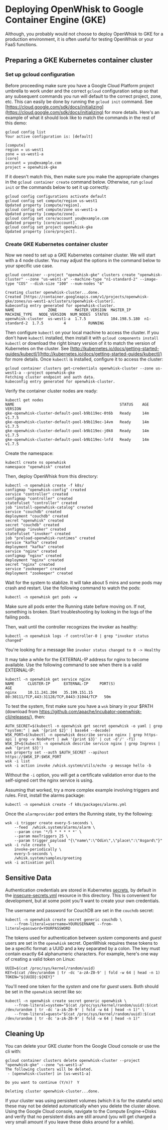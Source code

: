 # Deploying OpenWhisk to Google Container Engine (GKE)

Although, you probably would not choose to deploy OpenWhisk to GKE for a production environment, it is often useful for testing OpenWhisk or your FaaS functions.

## Preparing a GKE Kubernetes container cluster

### Set up gcloud configuration

Before proceeding make sure you have a Google Cloud Platform project umbrella to work under and the correct `gcloud` configuration setup so that any subsequent commands you run will default to the correct project, zone, etc. This can easily be done by running the `gcloud init` command. See [https://cloud.google.com/sdk/docs/initializing](https://cloud.google.com/sdk/docs/initializing) for more details. Here's an example of what it should look like to match the commands in the rest of this demo:

```
gcloud config list
Your active configuration is: [default]

[compute]
region = us-west1
zone = us-west1-a
[core]
account = you@example.com
project = openwhisk-gke
```
If it doesn't match this, then make sure you make the appropriate changes in the `gcloud container create` command below. Otherwise, run `gcloud init` or the commands below to set it up correctly:

```
gcloud config configurations activate default
gcloud config set compute/region us-west1
Updated property [compute/region].
gcloud config set compute/zone us-west1-a
Updated property [compute/zone].
gcloud config set core/account you@example.com
Updated property [core/account].
gcloud config set project openwhisk-gke
Updated property [core/project].
```

### Create GKE Kubernetes container cluster

Now we need to set up a GKE Kubernetes container cluster. We will start with a 4 node cluster.  You may adjust the options in the command below to your specific use case.

```
gcloud container --project "openwhisk-gke" clusters create "openwhisk-cluster" --zone "us-west1-a" --machine-type "n1-standard-2" --image-type "COS" --disk-size "100" --num-nodes "4"

Creating cluster openwhisk-cluster...done.                                               
Created [https://container.googleapis.com/v1/projects/openwhisk-gke/zones/us-west1-a/clusters/openwhisk-cluster].
kubeconfig entry generated for openwhisk-cluster.
NAME               ZONE        MASTER_VERSION  MASTER_IP      MACHINE_TYPE   NODE_VERSION  NUM_NODES  STATUS
openwhisk-cluster  us-west1-a  1.7.5           104.198.5.180  n1-standard-2  1.7.5         4          RUNNING
```

Then configure `kubectl` on your local machine to access the cluster. If you don't have `kubectl` installed, then install it with `gcloud components install kubectl` or download the right binary version of it to match the version of Kubernetes on the cluster. See [http://kubernetes.io/docs/getting-started-guides/kubectl/](http://kubernetes.io/docs/getting-started-guides/kubectl/) for more details. Once `kubectl` is installed, configure it to access the cluster:

```
gcloud container clusters get-credentials openwhisk-cluster --zone us-west1-a --project openwhisk-gke
Fetching cluster endpoint and auth data.
kubeconfig entry generated for openwhisk-cluster.
```

Verify the container cluster nodes are ready:

```
kubectl get nodes
NAME                                               STATUS    AGE       VERSION
gke-openwhisk-cluster-default-pool-b9b119ec-0t6b   Ready     14m       v1.7.5
gke-openwhisk-cluster-default-pool-b9b119ec-14vm   Ready     14m       v1.7.5
gke-openwhisk-cluster-default-pool-b9b119ec-j0k8   Ready     14m       v1.7.5
gke-openwhisk-cluster-default-pool-b9b119ec-lnfd   Ready     14m       v1.7.5
```

Create the namespace:

```
kubectl create ns openwhisk
namespace "openwhisk" created
```

Then, deploy OpenWhisk from this directory:

```
kubectl -n openwhisk create -f k8s/
configmap "openwhisk-config" created
service "controller" created
configmap "controller" created
statefulset "controller" created
job "install-openwhisk-catalog" created
service "couchdb" created
deployment "couchdb" created
secret "openwhisk" created
secret "couchdb" created
configmap "invoker" created
statefulset "invoker" created
job "preload-openwhisk-runtimes" created
service "kafka" created
deployment "kafka" created
service "nginx" created
configmap "nginx" created
deployment "nginx" created
secret "nginx" created
service "zookeeper" created
deployment "zookeeper" created
```

Wait for the system to stablize.  It will take about 5 mins and some pods may crash and restart.  Use the following command to watch the pods:

```
kubectl -n openwhisk get pods -w
```

Make sure all pods enter the Running state before moving on. If not,
something is broken. Start troubleshooting by looking in the logs of
the failing pods.

Then, wait until the controller recognizes the invoker as healthy:

```
kubectl -n openwhisk logs -f controller-0 | grep "invoker status changed"
```

You're looking for a message like `invoker status changed to 0 -> Healthy`

It may take a while for the EXTERNAL-IP address for nginx to become available.  Use the following command to see when there is a valid EXTERNAL-IP:

```
kubectl -n openwhisk get service nginx
NAME      CLUSTER-IP      EXTERNAL-IP     PORT(S)                                     AGE
nginx     10.11.241.204   35.199.151.15   80:30111/TCP,443:31128/TCP,8443:31044/TCP   50m
```

To test the system, first make sure you have a `wsk` binary in your
$PATH (download from
https://github.com/apache/incubator-openwhisk-cli/releases/), then:

```
AUTH_SECRET=$(kubectl -n openwhisk get secret openwhisk -o yaml | grep "system:" | awk '{print $2}' | base64 --decode)
WSK_PORT=$(kubectl -n openwhisk describe service nginx | grep https-api | grep -v NodePort | awk '{print $3}' | cut -d'/' -f1)
WSK_IP=$(kubectl -n openwhisk describe service nginx | grep Ingress | awk '{print $3}')
wsk property set --auth $AUTH_SECRET --apihost https://$WSK_IP:$WSK_PORT
wsk -i list
wsk -i action invoke /whisk.system/utils/echo -p message hello -b
```

Without the `-i` option, you will get a certificate validation error
due to the self-signed cert the nginx service is using.

Assuming that worked, try a more complex example involving triggers
and rules. First, install the alarms package:

```
kubectl -n openwhisk create -f k8s/packages/alarms.yml
```

Once the `alarmprovider` pod enters the Running state, try the
following:

```
wsk -i trigger create every-5-seconds \
    --feed  /whisk.system/alarms/alarm \
    --param cron '*/5 * * * * *' \
    --param maxTriggers 25 \
    --param trigger_payload "{\"name\":\"Odin\",\"place\":\"Asgard\"}"
wsk -i rule create \
    invoke-periodically \
    every-5-seconds \
    /whisk.system/samples/greeting
wsk -i activation poll
```

## Sensitive Data

Authentication credentials are stored in Kubernetes
[secrets](https://kubernetes.io/docs/concepts/configuration/secret/),
by default in the [insecure-secrets.yml](insecure-secrets.yml)
resource in this directory. This is convenient for development, but at
some point you'll want to create your own credentials.

The username and password for CouchDB are set in the `couchdb` secret:

```
kubectl -n openwhisk create secret generic couchdb \
    --from-literal=username=YOURUSERNAME --from-literal=password=YOURPASSWORD
```

The tokens used for authentication between *system* components and
*guest* users are set in the `openwhisk` secret. OpenWhisk requires
these tokens to be a specific format: a UUID and a key separated by a
colon. The key must contain exactly 64 alphanumeric characters. For
example, here's one way of creating a valid token on Linux:

```
UUID=$(cat /proc/sys/kernel/random/uuid)
KEY=$(cat /dev/urandom | tr -dc 'a-zA-Z0-9' | fold -w 64 | head -n 1)
TOKEN="${UUID}:${KEY}"
```

You'll need one token for the *system* and one for *guest* users. Both
should be set in the `openwhisk` secret like so:

```
kubectl -n openwhisk create secret generic openwhisk \
    --from-literal=system="$(cat /proc/sys/kernel/random/uuid):$(cat /dev/urandom | tr -dc 'a-zA-Z0-9' | fold -w 64 | head -n 1)" \
    --from-literal=guest="$(cat /proc/sys/kernel/random/uuid):$(cat /dev/urandom | tr -dc 'a-zA-Z0-9' | fold -w 64 | head -n 1)"
```

## Cleaning Up

You can delete your GKE cluster from the Google Cloud console or use the cli with:

```
gcloud container clusters delete openwhisk-cluster --project "openwhisk-gke" --zone "us-west1-a"
The following clusters will be deleted.
 - [openwhisk-cluster] in [us-west1-a]

Do you want to continue (Y/n)?  Y

Deleting cluster openwhisk-cluster...done.
```

If your cluster was using persistent volumes (which it is for the stateful sets) these may not be deleted automatically when you delete the cluster above.  Using the Google Cloud console, navigate to the Compute Engine->Disks and verify that no persistent disks are still around (you will get charged a very small amount if you leave these disks around for a while).
